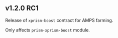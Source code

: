 ## v1.2.0 RC1

Release of `xprism-boost` contract for AMPS farming.

Only affects `prism-xprism-boost` module.